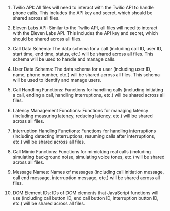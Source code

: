 1. Twilio API: All files will need to interact with the Twilio API to handle phone calls. This includes the API key and secret, which should be shared across all files.

2. Eleven Labs API: Similar to the Twilio API, all files will need to interact with the Eleven Labs API. This includes the API key and secret, which should be shared across all files.

3. Call Data Schema: The data schema for a call (including call ID, user ID, start time, end time, status, etc.) will be shared across all files. This schema will be used to handle and manage calls.

4. User Data Schema: The data schema for a user (including user ID, name, phone number, etc.) will be shared across all files. This schema will be used to identify and manage users.

5. Call Handling Functions: Functions for handling calls (including initiating a call, ending a call, handling interruptions, etc.) will be shared across all files.

6. Latency Management Functions: Functions for managing latency (including measuring latency, reducing latency, etc.) will be shared across all files.

7. Interruption Handling Functions: Functions for handling interruptions (including detecting interruptions, resuming calls after interruptions, etc.) will be shared across all files.

8. Call Mimic Functions: Functions for mimicking real calls (including simulating background noise, simulating voice tones, etc.) will be shared across all files.

9. Message Names: Names of messages (including call initiation message, call end message, interruption message, etc.) will be shared across all files.

10. DOM Element IDs: IDs of DOM elements that JavaScript functions will use (including call button ID, end call button ID, interruption button ID, etc.) will be shared across all files.